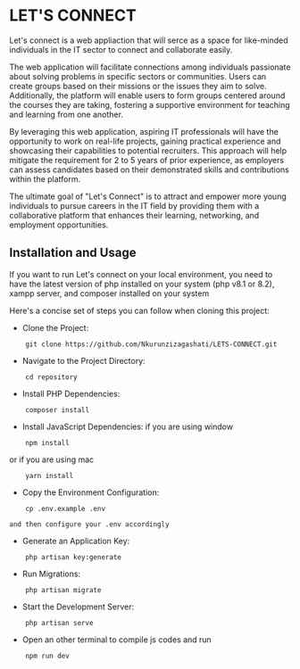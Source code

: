 # LET'S CONNECT

Let's connect is a web appliaction that will serce as a space for like-minded individuals in the IT sector to connect and collaborate easily.


The web application will facilitate connections among individuals passionate about solving problems in specific sectors or communities. Users can create groups based on their missions or the issues they aim to solve. Additionally, the platform will enable users to form groups centered around the courses they are taking, fostering a supportive environment for teaching and learning from one another.


By leveraging this web application, aspiring IT professionals will have the opportunity to work on real-life projects, gaining practical experience and showcasing their capabilities to potential recruiters. This approach will help mitigate the requirement for 2 to 5 years of prior experience, as employers can assess candidates based on their demonstrated skills and contributions within the platform.


The ultimate goal of "Let's Connect" is to attract and empower more young individuals to pursue careers in the IT field by providing them with a collaborative platform that enhances their learning, networking, and employment opportunities.

## Installation and Usage

If you want to run Let's connect on your local environment, you need to have the latest version of php installed on your system (php v8.1 or 8.2), xampp server, and composer installed on your system

Here's a concise set of steps you can follow when cloning this project:

* Clone the Project:
```
    git clone https://github.com/Nkurunzizagashati/LETS-CONNECT.git
```
* Navigate to the Project Directory:
```
    cd repository
```
* Install PHP Dependencies:
```
    composer install
```
* Install JavaScript Dependencies:
  if you are using window
```
    npm install
``` 
or if you are using mac
```
    yarn install
``` 
* Copy the Environment Configuration:
```
    cp .env.example .env
```
    and then configure your .env accordingly
* Generate an Application Key:
```
    php artisan key:generate
```

* Run Migrations:
```
    php artisan migrate
```

* Start the Development Server:
```
    php artisan serve
```

* Open an other terminal to compile js codes and run 
```
    npm run dev
``` 
